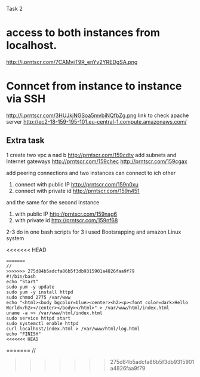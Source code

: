 Task 2 

# access to both instances from localhost.
http://i.prntscr.com/7CAMvjT9R_enYv2YREDgSA.png
# Conncet from instance to instance via SSH
http://i.prntscr.com/3HUJkjNGSoa5mvbiNQfbZg.png
link to check apache server http://ec2-18-159-195-101.eu-central-1.compute.amazonaws.com/

## Extra task

1 create two vpc a nad b 
http://prntscr.com/159cdtv
add subnets and Internet gateways 
http://prntscr.com/159chec
http://prntscr.com/159cgax

add peering connections and two instances can connect to ich other 

1. connect with public IP 
http://prntscr.com/159n0xu
2. connect with private id 
http://prntscr.com/159n451

and the same for the second instance 
1. with public IP
http://prntscr.com/159nag6
2. with private id 
http://prntscr.com/159nf68

2-3 do in one bash scripts for 3 i used Bootsrapping and amazon Linux system

<<<<<<< HEAD
```
=======
//
>>>>>>> 275d84b5adcfa86b5f3db9315901a4826faa9f79
#!/bin/bash
echo "Start"
sudo yum -y update
sudo yum -y install httpd
sudo chmod 2775 /var/www
echo "<html><body bgcolor=blue><center><h2><p><font color=dark>Hello World</h2></center></body></html>" > /var/www/html/index.html
uname -a >> /var/www/html/index.html
sudo service httpd start
sudo systemctl enable httpd
curl localhost/index.html > /var/www/html/log.html
echo "FINISH"
<<<<<<< HEAD
```
=======
//
>>>>>>> 275d84b5adcfa86b5f3db9315901a4826faa9f79
